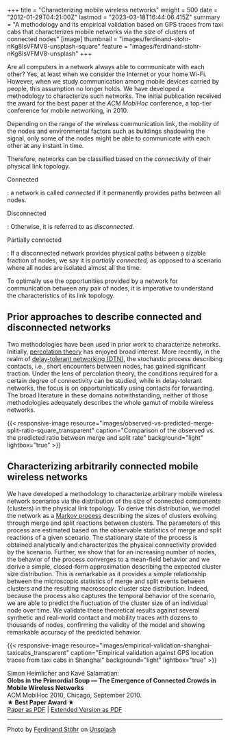 +++
title = "Characterizing mobile wireless networks"
weight = 500
date = "2012-01-29T04:21:00Z"
lastmod = "2023-03-18T16:44:06.415Z"
summary = "A methodology and its empirical validation based on GPS traces from taxi cabs that  characterizes mobile networks via the size of clusters of connected nodes"
[image]
  thumbnail = "images/ferdinand-stohr-nKg8IsVFMV8-unsplash-square"
  feature = "images/ferdinand-stohr-nKg8IsVFMV8-unsplash"
+++

Are all computers in a network always able to communicate with each other? Yes, at least when we consider the Internet or your home Wi-Fi. However, when we study communication among mobile devices carried by people, this assumption no longer holds. We have developed a methodology to characterize such networks. The initial publication received the award for the best paper at the *ACM MobiHoc* conference, a top-tier conference for mobile networking, in 2010.

Depending on the range of the wireless communication link, the mobility of the nodes and environmental factors such as buildings shadowing the signal, only some of the nodes might be able to communicate with each other at any instant in time.

Therefore, networks can be classified based on the *connectivity* of their physical link topology.

Connected

: a network is called *connected* if it permanently provides paths between all nodes.

Disconnected

: Otherwise, it is referred to as *disconnected*. 

Partially connected

: If a disconnected network provides physical paths between a sizable fraction of nodes, we say it is *partially connected,* as opposed to a scenario where all nodes are isolated almost all the time. 

To optimally use the opportunities provided by a network for communication between any pair of nodes, it is imperative to understand the characteristics of its link topology.

## Prior approaches to describe connected and disconnected networks

Two methodologies have been used in prior work to characterize networks. Initially, [percolation theory](https://en.wikipedia.org/wiki/Percolation_theory) has enjoyed broad interest. More recently, in the realm of [delay-tolerant networking (DTN)](https://en.wikipedia.org/wiki/Delay-tolerant_networking), the stochastic process describing contacts, i.e., short encounters between nodes, has gained significant traction. Under the lens of percolation theory, the conditions required for a certain degree of connectivity can be studied, while in delay-tolerant networks, the focus is on opportunistically using contacts for forwarding. The broad literature in these domains notwithstanding, neither of those methodologies adequately describes the whole gamut of mobile wireless networks.

{{< responsive-image resource="images/observed-vs-predicted-merge-split-ratio-square_transparent" caption="Comparison of the observed vs. the predicted ratio between merge and split rate" background="light" lightbox="true" >}}

## Characterizing arbitrarily connected mobile wireless networks

We have developed a methodology to characterize arbitrary mobile wireless network scenarios via the distribution of the size of connected components (clusters) in the physical link topology. To derive this distribution, we model the network as a [Markov process](https://en.wikipedia.org/wiki/Markov_process) describing the sizes of clusters evolving through merge and split reactions between clusters. The parameters of this process are estimated based on the observable statistics of merge and split reactions of a given scenario. The stationary state of the process is obtained analytically and characterizes the physical connectivity provided by the scenario. Further, we show that for an increasing number of nodes, the behavior of the process converges to a mean-field behavior and we derive a simple, closed-form approximation describing the expected cluster size distribution. This is remarkable as it provides a simple relationship between the microscopic statistics of merge and split events between clusters and the resulting macroscopic cluster size distribution. Indeed, because the process also captures the temporal behavior of the scenario, we are able to predict the fluctuation of the cluster size of an individual node over time. We validate these theoretical results against several synthetic and real-world contact and mobility traces with dozens to thousands of nodes, confirming the validity of the model and showing remarkable accuracy of the predicted behavior.

{{< responsive-image resource="images/empirical-validation-shanghai-taxicabs_transparent" caption="Empirical validation against GPS location traces from taxi cabs in Shanghai" background="light" lightbox="true" >}}

Simon Heimlicher and Kavé Salamatian:  
**Globs in the Primordial Soup — The Emergence of Connected Crowds in Mobile Wireless Networks**  
ACM MobiHoc 2010, Chicago, September 2010.  
**★ Best Paper Award ★**   
[Paper as PDF](/research/publications/heimlicher_globs_mobihoc10.pdf) | [Extended Version as PDF](/research/publications/heimlicher_globs_mobihoc10-extended.pdf)

---
Photo by <a href="https://unsplash.com/fr/@fellowferdi?utm_source=unsplash&utm_medium=referral&utm_content=creditCopyText">Ferdinand Stöhr</a> on <a href="https://unsplash.com/photos/nKg8IsVFMV8?utm_source=unsplash&utm_medium=referral&utm_content=creditCopyText">Unsplash</a>
